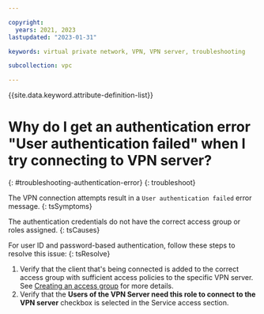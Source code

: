 ```yaml
---

copyright:
  years: 2021, 2023
lastupdated: "2023-01-31"

keywords: virtual private network, VPN, VPN server, troubleshooting

subcollection: vpc

---
```


{{site.data.keyword.attribute-definition-list}}

# Why do I get an authentication error "User authentication failed" when I try connecting to VPN server?
{: #troubleshooting-authentication-error}
{: troubleshoot}

The VPN connection attempts result in a `User authentication failed` error message.
{: tsSymptoms}

The authentication credentials do not have the correct access group or roles assigned.
{: tsCauses}

For user ID and password-based authentication, follow these steps to resolve this issue:
{: tsResolve}

1. Verify that the client that's being connected is added to the correct access group with sufficient access policies to the specific VPN server. See [Creating an access group](/docs/vpc?topic=vpc-create-iam-access-group) for more details.
1. Verify that the **Users of the VPN Server need this role to connect to the VPN server** checkbox is selected in the Service access section.
